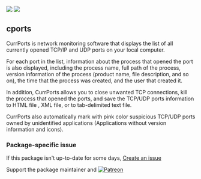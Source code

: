 [![](https://img.shields.io/chocolatey/v/cports?color=green&label=cports)](https://chocolatey.org/packages/cports) [![](https://img.shields.io/chocolatey/dt/cports)](https://chocolatey.org/packages/cports)

## cports
CurrPorts is network monitoring software that displays the list of all currently opened TCP/IP and UDP
ports on your local computer.

For each port in the list, information about the process that opened the port is also displayed,
including the process name, full path of the process, version information of the process (product name,
file description, and so on), the time that the process was created, and the user that created it.

In addition, CurrPorts allows you to close unwanted TCP connections, kill the process that opened the
ports, and save the TCP/UDP ports information to HTML file , XML file, or to tab-delimited text file.

CurrPorts also automatically mark with pink color suspicious TCP/UDP ports owned by unidentified
applications (Applications without version information and icons).

### Package-specific issue
If this package isn't up-to-date for some days, [Create an issue](https://github.com/tunisiano187/Chocolatey-packages/issues/new/choose)

Support the package maintainer and [![Patreon](https://cdn.jsdelivr.net/gh/tunisiano187/Chocolatey-packages@d15c4e19c709e7148588d4523ffc6dd3cd3c7e5e/icons/patreon.png)](https://www.patreon.com/tunisiano)
